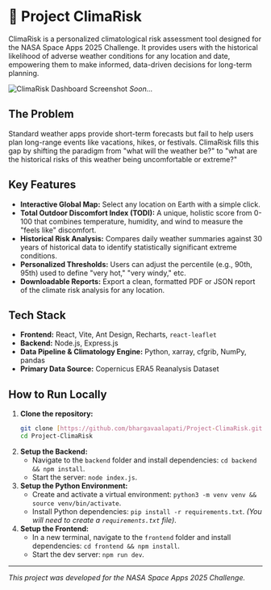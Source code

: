 # 🚀 Project ClimaRisk

ClimaRisk is a personalized climatological risk assessment tool designed for the NASA Space Apps 2025 Challenge. It provides users with the historical likelihood of adverse weather conditions for any location and date, empowering them to make informed, data-driven decisions for long-term planning.

![ClimaRisk Dashboard Screenshot]()
*Soon...*

## The Problem

Standard weather apps provide short-term forecasts but fail to help users plan long-range events like vacations, hikes, or festivals. ClimaRisk fills this gap by shifting the paradigm from "what will the weather be?" to "what are the historical risks of this weather being uncomfortable or extreme?"

## Key Features

* **Interactive Global Map:** Select any location on Earth with a simple click.
* **Total Outdoor Discomfort Index (TODI):** A unique, holistic score from 0-100 that combines temperature, humidity, and wind to measure the "feels like" discomfort.
* **Historical Risk Analysis:** Compares daily weather summaries against 30 years of historical data to identify statistically significant extreme conditions.
* **Personalized Thresholds:** Users can adjust the percentile (e.g., 90th, 95th) used to define "very hot," "very windy," etc.
* **Downloadable Reports:** Export a clean, formatted PDF or JSON report of the climate risk analysis for any location.

## Tech Stack

* **Frontend:** React, Vite, Ant Design, Recharts, `react-leaflet`
* **Backend:** Node.js, Express.js
* **Data Pipeline & Climatology Engine:** Python, xarray, cfgrib, NumPy, pandas
* **Primary Data Source:** Copernicus ERA5 Reanalysis Dataset

## How to Run Locally

1.  **Clone the repository:**
    ```bash
    git clone [https://github.com/bhargavaalapati/Project-ClimaRisk.git](https://github.com/bhargavaalapati/Project-ClimaRisk.git)
    cd Project-ClimaRisk
    ```
2.  **Setup the Backend:**
    * Navigate to the `backend` folder and install dependencies: `cd backend && npm install`.
    * Start the server: `node index.js`.
3.  **Setup the Python Environment:**
    * Create and activate a virtual environment: `python3 -m venv venv && source venv/bin/activate`.
    * Install Python dependencies: `pip install -r requirements.txt`. *(You will need to create a `requirements.txt` file)*.
4.  **Setup the Frontend:**
    * In a new terminal, navigate to the `frontend` folder and install dependencies: `cd frontend && npm install`.
    * Start the dev server: `npm run dev`.

---
*This project was developed for the NASA Space Apps 2025 Challenge.*
